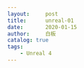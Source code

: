 ```yaml
---
layout:     post
title:      unreal-01
date:       2020-01-15
author:     白板
catalog: true
tags: 
    - Unreal 4
---
```

